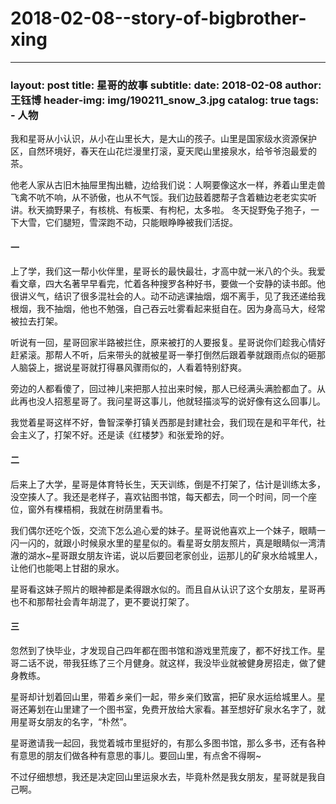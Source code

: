 # 2018-02-08--story-of-bigbrother-xing

***

### layout: post title: 星哥的故事 subtitle: date: 2018-02-08 author: 王钰博 header-img: img/190211\_snow\_3.jpg catalog: true tags: - 人物

我和星哥从小认识，从小在山里长大，是大山的孩子。山里是国家级水资源保护区，自然环境好，春天在山花烂漫里打滚，夏天爬山里接泉水，给爷爷泡最爱的茶。

他老人家从古旧木抽屉里掏出糖，边给我们说：人啊要像这水一样，养着山里走兽飞禽不吭不响，从不骄傲，也从不气馁。我们边鼓着腮帮子含着糖边老老实实听讲。秋天摘野果子，有核桃、有板栗、有枸杞，太多啦。 冬天捉野兔子狍子，一下大雪，它们腿短，雪深跑不动，只能眼睁睁被我们活捉。

#### 一

上了学，我们这一帮小伙伴里，星哥长的最快最壮，才高中就一米八的个头。我爱看文章，四大名著早早看完，忙着各种搜罗各种好书，要做一个安静的读书郎。他很讲义气，结识了很多混社会的人。动不动逃课抽烟，烟不离手，见了我还递给我根烟，我不抽烟，他也不勉强，自己吞云吐雾看起来挺自在。因为身高马大，经常被拉去打架。

听说有一回，星哥回家半路被拦住，原来被打的人要报复。星哥说你们趁我心情好赶紧滚。那帮人不听，后来带头的就被星哥一拳打倒然后跟着拳就跟雨点似的砸那人脑袋上，据说星哥就打得暴风骤雨似的，人看着特别舒爽。

旁边的人都看傻了，回过神儿来把那人拉出来时候，那人已经满头满脸都血了。从此再也没人招惹星哥了。我问星哥这事儿，他就轻描淡写的说好像有这么回事儿。

我觉着星哥这样不好，鲁智深拳打镇关西那是封建社会，我们现在是和平年代，社会主义了，打架不好。还是读《红楼梦》和张爱玲的好。

#### 二

后来上了大学，星哥是体育特长生，天天训练，倒是不打架了，估计是训练太多，没空揍人了。我还是老样子，喜欢钻图书馆，每天都去，同一个时间，同一个座位，窗外有棵梧桐，我就在树荫里看书。

我们偶尔还吃个饭，交流下怎么追心爱的妹子。星哥说他喜欢上一个妹子，眼睛一闪一闪的，就跟小时候泉水里的星星似的。看星哥女朋友照片，真是眼睛似一湾清澈的湖水\~星哥跟女朋友许诺，说以后要回老家创业，运那儿的矿泉水给城里人，让他们也能喝上甘甜的泉水。

星哥看这妹子照片的眼神都是柔得跟水似的。而且自从认识了这个女朋友，星哥再也不和那帮社会青年胡混了，更不要说打架了。

#### 三

忽然到了快毕业，才发现自己四年都在图书馆和游戏里荒废了，都不好找工作。星哥二话不说，带我狂练了三个月健身。就这样，我没毕业就被健身房招走，做了健身教练。

星哥却计划着回山里，带着乡亲们一起，带乡亲们致富，把矿泉水运给城里人。星哥还筹划在山里建了一个图书室，免费开放给大家看。甚至想好矿泉水名字了，就用星哥女朋友的名字，“朴然”。

星哥邀请我一起回，我觉着城市里挺好的，有那么多图书馆，那么多书，还有各种有意思的朋友们做各种有意思的事儿。要回山里，有点舍不得啊\~

不过仔细想想，我还是决定回山里运泉水去，毕竟朴然是我女朋友，星哥就是我自己啊。
